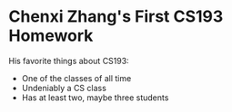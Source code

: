 # Chenxi Zhang's First CS193 Homework

His favorite things about CS193:
 - One of the classes of all time
 - Undeniably a CS class
 - Has at least two, maybe three students
